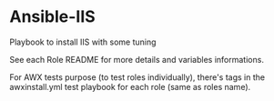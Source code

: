 # Ansible-IIS
Playbook to install IIS with some tuning

See each Role README for more details and variables informations.

For AWX tests purpose (to test roles individually), there's tags in the awxinstall.yml test playbook for each role (same as roles name).
